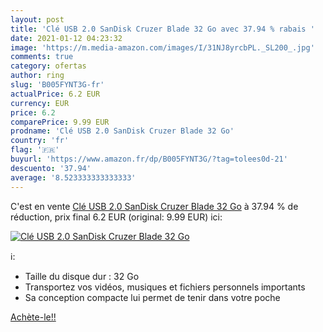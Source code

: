 ```yaml
---
layout: post
title: 'Clé USB 2.0 SanDisk Cruzer Blade 32 Go avec 37.94 % rabais '
date: 2021-01-12 04:23:32
image: 'https://m.media-amazon.com/images/I/31NJ8yrcbPL._SL200_.jpg'
comments: true
category: ofertas
author: ring
slug: 'B005FYNT3G-fr'
actualPrice: 6.2 EUR
currency: EUR
price: 6.2
comparePrice: 9.99 EUR
prodname: 'Clé USB 2.0 SanDisk Cruzer Blade 32 Go'
country: 'fr'
flag: '🇫🇷'
buyurl: 'https://www.amazon.fr/dp/B005FYNT3G/?tag=tolees0d-21'
descuento: '37.94'
average: '8.523333333333333'
---
```


C'est en vente [Clé USB 2.0 SanDisk Cruzer Blade 32 Go](https://www.amazon.fr/dp/B005FYNT3G/?tag=tolees0d-21)  à  37.94 % de réduction, prix final  6.2 EUR (original: 9.99 EUR) ici:

[![Clé USB 2.0 SanDisk Cruzer Blade 32 Go](https://m.media-amazon.com/images/I/31NJ8yrcbPL._SL200_.jpg)](https://www.amazon.fr/dp/B005FYNT3G/?tag=tolees0d-21)

ℹ️:

- Taille du disque dur : 32 Go
- Transportez vos vidéos, musiques et fichiers personnels importants
- Sa conception compacte lui permet de tenir dans votre poche

[Achète-le!!](https://www.amazon.fr/dp/B005FYNT3G/?tag=tolees0d-21)
